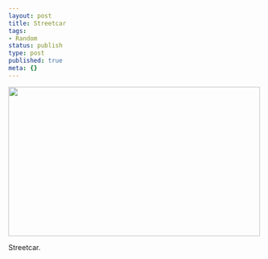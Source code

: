 ```yaml
---
layout: post
title: Streetcar
tags:
- Random
status: publish
type: post
published: true
meta: {}
---
```

<div class='posterous_autopost'><a href='http://posterous.com/getfile/files.posterous.com/fzero/xdl7zKC1ReGbr9wHyItV4yqE5xg2hEYbqddBFSzvC9nly545GpICIuc2v9Pe/IMAG0404.jpg.scaled.1000.jpg'><img src="http://posterous.com/getfile/files.posterous.com/fzero/0UMRVd9vGHSjEvyJQsilWEO0jygvnLWQfhLvfFVauR6BrrOw6nFAMZ0CSfPi/IMAG0404.jpg.scaled.500.jpg" width="500" height="297" /></a> <p></p><p>Streetcar.</p></div>
